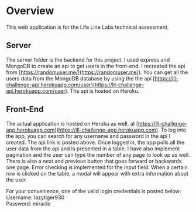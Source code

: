 # Overview
This web application is for the Life Line Labs technical assessment.
## Server
The server folder is the backend for this project. I used express and MongoDB to create an api to get users in the front-end. I recreated the api from 
[https://randomuser.me/](https://randomuser.me/). You can get all the users data from the MongoDB database by using the the api [https://lll-challenge-api.herokuapp.com/user](https://lll-challenge-api.herokuapp.com/user). The api is hosted on Heroku.

## Front-End
The actual application is hosted on Heroku as well, at [https://lll-challenge-app.herokuapp.com](https://lll-challenge-app.herokuapp.com). To log into the app, you can search for any username and password in the api I created. The api link is posted above. Once logged in, the app pulls all the user data from the api and is presented in a table. I have also implement pagination and the user can type the number of any page to look up as well. There is also a next and previous button that goes forward or backwards one page. Error checking is implemented for the input field. When a certain row is clicked on the table, a modal will appear with extra information about the user.

For your convenience, one of the valid login credentials is posted below: </br>
Username: lazytiger930 </br>
Password: miracle
